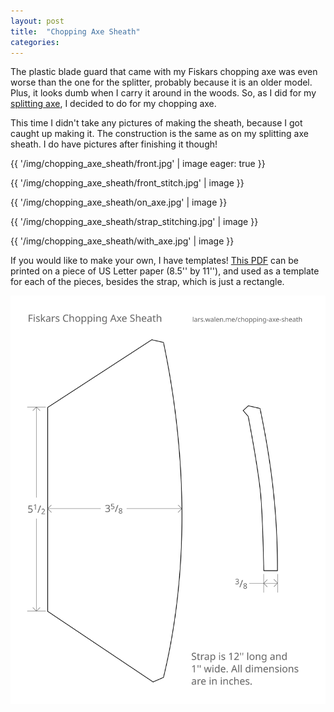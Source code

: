 ```yaml
---
layout: post
title:  "Chopping Axe Sheath"
categories:
---
```


The plastic blade guard that came with my Fiskars chopping axe was even worse than the one for the splitter, probably because it is an older model. Plus, it looks dumb when I carry it around in the woods. So, as I did for my [splitting axe](/splitting-axe-sheath), I decided to do for my chopping axe.

This time I didn't take any pictures of making the sheath, because I got caught up making it. The construction is the same as on my splitting axe sheath. I do have pictures after finishing it though!

{{ '/img/chopping_axe_sheath/front.jpg' | image eager: true }}

{{ '/img/chopping_axe_sheath/front_stitch.jpg' | image }}

{{ '/img/chopping_axe_sheath/on_axe.jpg' | image }}

{{ '/img/chopping_axe_sheath/strap_stitching.jpg' | image }}

{{ '/img/chopping_axe_sheath/with_axe.jpg' | image }}


If you would like to make your own, I have templates!
[This PDF](/files/chopping_axe_sheath/plan.pdf)
can be printed on a piece of US Letter paper (8.5'' by 11''), and used as a template for each of the pieces, besides the strap, which is just a rectangle.

[![](/img/chopping_axe_sheath/plan.svg)](/files/chopping_axe_sheath/plan.pdf)
